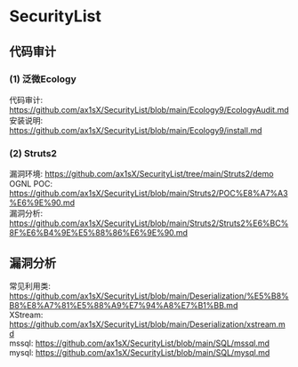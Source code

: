 # SecurityList

## 代码审计 ##

### (1) 泛微Ecology ###
代码审计: https://github.com/ax1sX/SecurityList/blob/main/Ecology9/EcologyAudit.md      
安装说明: https://github.com/ax1sX/SecurityList/blob/main/Ecology9/install.md

### (2) Struts2 ###
漏洞环境: https://github.com/ax1sX/SecurityList/tree/main/Struts2/demo  
OGNL POC: https://github.com/ax1sX/SecurityList/blob/main/Struts2/POC%E8%A7%A3%E6%9E%90.md  
漏洞分析: https://github.com/ax1sX/SecurityList/blob/main/Struts2/Struts2%E6%BC%8F%E6%B4%9E%E5%88%86%E6%9E%90.md

## 漏洞分析 ##
常见利用类: https://github.com/ax1sX/SecurityList/blob/main/Deserialization/%E5%B8%B8%E8%A7%81%E5%88%A9%E7%94%A8%E7%B1%BB.md  
XStream: https://github.com/ax1sX/SecurityList/blob/main/Deserialization/xstream.md     
mssql: https://github.com/ax1sX/SecurityList/blob/main/SQL/mssql.md     
mysql: https://github.com/ax1sX/SecurityList/blob/main/SQL/mysql.md

